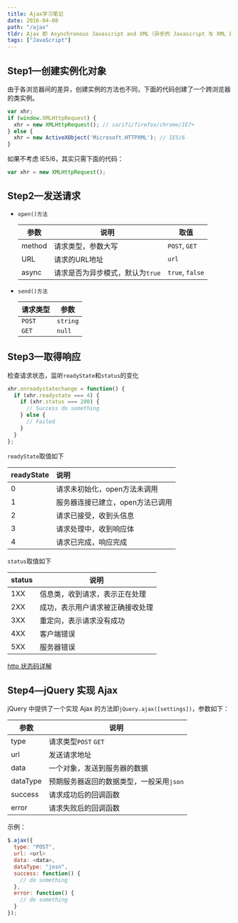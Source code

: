```yaml
---
title: Ajax学习笔记
date: 2016-04-08
path: "/ajax"
tldr: Ajax 即 Asynchronous Javascript and XML（异步的 Javascript 与 XML 技术），简单来说就是无需刷新整个页面就能更新用户界面，从而更快地响应用户行为的一套技术。
tags: ["JavaScript"]
---
```


## Step1—创建实例化对象

由于各浏览器间的差异，创建实例的方法也不同，下面的代码创建了一个跨浏览器的类实例。

```javascript
var xhr;
if (window.XMLHttpRequest) {
  xhr = new XMLHttpRequest(); // sarifi/firefox/chrome/IE7+
} else {
  xhr = new ActiveXObject('Microsoft.HTTPXML'); // IE5/6
}
```

如果不考虑 IE5/6，其实只需下面的代码：

```javascript
var xhr = new XMLHttpRequest();
```

## Step2—发送请求

- `open()方法`

  <table><thead><tr><th>参数</th><th>说明</th><th>取值</th></tr></thead><tbody><tr><td>method</td><td>请求类型，参数大写</td><td><code>POST</code>, <code>GET</code></td></tr><tr><td>URL</td><td>请求的URL地址</td><td><code>url</code></td></tr><tr><td>async</td><td>请求是否为异步模式，默认为<code>true</code></td><td><code>true</code>, <code>false</code></td></tr></tbody></table>

- `send()方法`

  <table><thead><tr><th>请求类型</th><th>参数</th></tr></thead><tbody><tr><td><code>POST</code></td><td><code>string</code></td></tr><tr><td><code>GET</code></td><td><code>null</code></td></tr></tbody></table>

## Step3—取得响应

检查请求状态，监听`readyState`和`status`的变化

```javascript
xhr.onreadystatechange = function() {
  if (xhr.readystate === 4) {
    if (xhr.status === 200) {
      // Success do something
    } else {
      // Failed
    }
  }
};
```

`readyState`取值如下

<table><thead><tr><th align="left">readyState</th><th align="left">说明</th></tr></thead><tbody><tr><td align="left">0</td><td align="left">请求未初始化，open方法未调用</td></tr><tr><td align="left">1</td><td align="left">服务器连接已建立，open方法已调用</td></tr><tr><td align="left">2</td><td align="left">请求已接受，收到头信息</td></tr><tr><td align="left">3</td><td align="left">请求处理中，收到响应体</td></tr><tr><td align="left">4</td><td align="left">请求已完成，响应完成</td></tr></tbody></table>

`status`取值如下

<table><thead><tr><th>status</th><th>说明</th></tr></thead><tbody><tr><td>1XX</td><td>信息类，收到请求，表示正在处理</td></tr><tr><td>2XX</td><td>成功，表示用户请求被正确接收处理</td></tr><tr><td>3XX</td><td>重定向，表示请求没有成功</td></tr><tr><td>4XX</td><td>客户端错误</td></tr><tr><td>5XX</td><td>服务器错误</td></tr></tbody></table>

[http 状态码详解](https://help.aliyun.com/knowledge_detail/6555009.html?spm=0.0.0.0.hIQaqR)

## Step4—jQuery 实现 Ajax

jQuery 中提供了一个实现 Ajax 的方法即`jQuery.ajax([settings])`，参数如下：

<table><thead><tr><th>参数</th><th>说明</th></tr></thead><tbody><tr><td>type</td><td>请求类型<code>POST</code> <code>GET</code></td></tr><tr><td>url</td><td>发送请求地址</td></tr><tr><td>data</td><td>一个对象，发送到服务器的数据</td></tr><tr><td>dataType</td><td>预期服务器返回的数据类型，一般采用<code>json</code></td></tr><tr><td>success</td><td>请求成功后的回调函数</td></tr><tr><td>error</td><td>请求失败后的回调函数</td></tr></tbody></table>

示例：

```javascript
$.ajax({
  type: "POST",
  url: <url>
  data: <data>,
  dataType: "josn",
  success: function() {
    // do something
  },
  error: function() {
    // do something
  }
});
```
